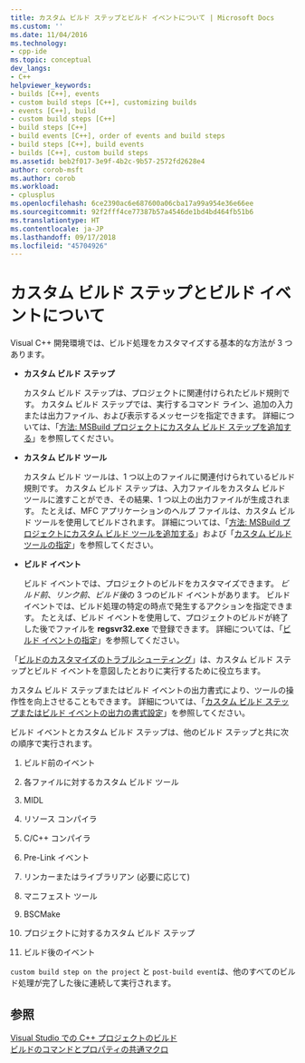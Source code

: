 ```yaml
---
title: カスタム ビルド ステップとビルド イベントについて | Microsoft Docs
ms.custom: ''
ms.date: 11/04/2016
ms.technology:
- cpp-ide
ms.topic: conceptual
dev_langs:
- C++
helpviewer_keywords:
- builds [C++], events
- custom build steps [C++], customizing builds
- events [C++], build
- custom build steps [C++]
- build steps [C++]
- build events [C++], order of events and build steps
- build steps [C++], build events
- builds [C++], custom build steps
ms.assetid: beb2f017-3e9f-4b2c-9b57-2572fd2628e4
author: corob-msft
ms.author: corob
ms.workload:
- cplusplus
ms.openlocfilehash: 6ce2390ac6e687600a06cba17a99a954e36e66ee
ms.sourcegitcommit: 92f2fff4ce77387b57a4546de1bd4bd464fb51b6
ms.translationtype: HT
ms.contentlocale: ja-JP
ms.lasthandoff: 09/17/2018
ms.locfileid: "45704926"
---
```

# <a name="understanding-custom-build-steps-and-build-events"></a>カスタム ビルド ステップとビルド イベントについて
Visual C++ 開発環境では、ビルド処理をカスタマイズする基本的な方法が 3 つあります。  
  
- **カスタム ビルド ステップ**

   カスタム ビルド ステップは、プロジェクトに関連付けられたビルド規則です。 カスタム ビルド ステップでは、実行するコマンド ライン、追加の入力または出力ファイル、および表示するメッセージを指定できます。 詳細については、「[方法: MSBuild プロジェクトにカスタム ビルド ステップを追加する](../build/how-to-add-a-custom-build-step-to-msbuild-projects.md)」を参照してください。  
  
- **カスタム ビルド ツール**

   カスタム ビルド ツールは、1 つ以上のファイルに関連付けられているビルド規則です。 カスタム ビルド ステップは、入力ファイルをカスタム ビルド ツールに渡すことができ、その結果、1 つ以上の出力ファイルが生成されます。 たとえば、MFC アプリケーションのヘルプ ファイルは、カスタム ビルド ツールを使用してビルドされます。 詳細については、「[方法: MSBuild プロジェクトにカスタム ビルド ツールを追加する](../build/how-to-add-custom-build-tools-to-msbuild-projects.md)」および「[カスタム ビルド ツールの指定](../ide/specifying-custom-build-tools.md)」を参照してください。  
  
- **ビルド イベント**

   ビルド イベントでは、プロジェクトのビルドをカスタマイズできます。 *ビルド前*、*リンク前*、*ビルド後*の 3 つのビルド イベントがあります。 ビルド イベントでは、ビルド処理の特定の時点で発生するアクションを指定できます。 たとえば、ビルド イベントを使用して、プロジェクトのビルドが終了した後でファイルを **regsvr32.exe** で登録できます。 詳細については、「[ビルド イベントの指定](../ide/specifying-build-events.md)」を参照してください。  
  
「[ビルドのカスタマイズのトラブルシューティング](../ide/troubleshooting-build-customizations.md)」は、カスタム ビルド ステップとビルド イベントを意図したとおりに実行するために役立ちます。  
  
カスタム ビルド ステップまたはビルド イベントの出力書式により、ツールの操作性を向上させることもできます。 詳細については、「[カスタム ビルド ステップまたはビルド イベントの出力の書式設定](../ide/formatting-the-output-of-a-custom-build-step-or-build-event.md)」を参照してください。  
  
ビルド イベントとカスタム ビルド ステップは、他のビルド ステップと共に次の順序で実行されます。  
  
1. ビルド前のイベント  
  
2. 各ファイルに対するカスタム ビルド ツール  
  
3. MIDL  
  
4. リソース コンパイラ  
  
5. C/C++ コンパイラ  
  
6. Pre-Link イベント  
  
7. リンカーまたはライブラリアン (必要に応じて)  
  
8. マニフェスト ツール  
  
9. BSCMake  
  
10. プロジェクトに対するカスタム ビルド ステップ  
  
11. ビルド後のイベント  
  
`custom build step on the project` と `post-build event`は、他のすべてのビルド処理が完了した後に連続して実行されます。  
  
## <a name="see-also"></a>参照  
 [Visual Studio での C++ プロジェクトのビルド](../ide/building-cpp-projects-in-visual-studio.md)   
 [ビルドのコマンドとプロパティの共通マクロ](../ide/common-macros-for-build-commands-and-properties.md)   

